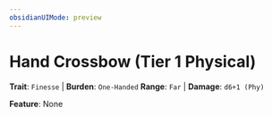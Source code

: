 ```yaml
---
obsidianUIMode: preview
---
```

# Hand Crossbow (Tier 1 Physical)

**Trait**: `Finesse` | **Burden**: `One-Handed`
**Range**: `Far` | **Damage**: `d6+1 (Phy)`

**Feature**: None
